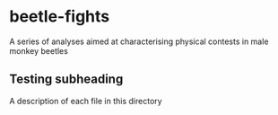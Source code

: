 # beetle-fights
A series of analyses aimed at characterising physical contests in male monkey beetles

## Testing subheading
A description of each file in this directory